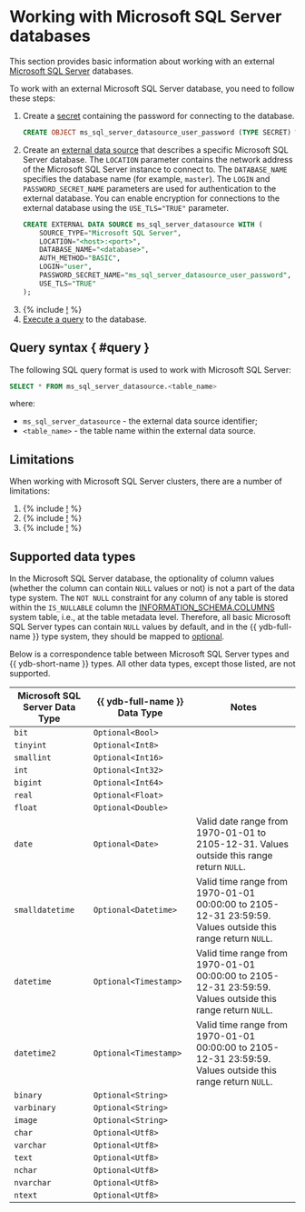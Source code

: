 # Working with Microsoft SQL Server databases

This section provides basic information about working with an external [Microsoft SQL Server](https://learn.microsoft.com/en-us/sql/?view=sql-server-ver16) databases.

To work with an external Microsoft SQL Server database, you need to follow these steps:
1. Create a [secret](../datamodel/secrets.md) containing the password for connecting to the database.
    ```sql
    CREATE OBJECT ms_sql_server_datasource_user_password (TYPE SECRET) WITH (value = "<password>");
    ```
1. Create an [external data source](../datamodel/external_data_source.md) that describes a specific Microsoft SQL Server database. The `LOCATION` parameter contains the network address of the Microsoft SQL Server instance to connect to. The `DATABASE_NAME` specifies the database name (for example, `master`). The `LOGIN` and `PASSWORD_SECRET_NAME` parameters are used for authentication to the external database. You can enable encryption for connections to the external database using the `USE_TLS="TRUE"` parameter.
    ```sql
    CREATE EXTERNAL DATA SOURCE ms_sql_server_datasource WITH (
        SOURCE_TYPE="Microsoft SQL Server",
        LOCATION="<host>:<port>",
        DATABASE_NAME="<database>",
        AUTH_METHOD="BASIC",
        LOGIN="user",
        PASSWORD_SECRET_NAME="ms_sql_server_datasource_user_password",
        USE_TLS="TRUE"
    );
    ```
1. {% include [!](_includes/connector_deployment.md) %}
1. [Execute a query](#query) to the database.

## Query syntax { #query }
The following SQL query format is used to work with Microsoft SQL Server:

```sql
SELECT * FROM ms_sql_server_datasource.<table_name>
```

where:
- `ms_sql_server_datasource` - the external data source identifier;
- `<table_name>` - the table name within the external data source.

## Limitations

When working with Microsoft SQL Server clusters, there are a number of limitations:

1. {% include [!](_includes/supported_requests.md) %}
2. {% include [!](_includes/datetime_limits.md) %}
3. {% include [!](_includes/predicate_pushdown.md) %}

## Supported data types

In the Microsoft SQL Server database, the optionality of column values (whether the column can contain `NULL` values or not) is not a part of the data type system. The `NOT NULL` constraint for any column of any table is stored within the `IS_NULLABLE` column the [INFORMATION_SCHEMA.COLUMNS](https://learn.microsoft.com/en-us/sql/relational-databases/system-information-schema-views/columns-transact-sql?view=sql-server-ver16) system table, i.e., at the table metadata level. Therefore, all basic Microsoft SQL Server types can contain `NULL` values by default, and in the {{ ydb-full-name }} type system, they should be mapped to [optional](../../yql/reference/types/optional.md).

Below is a correspondence table between Microsoft SQL Server types and {{ ydb-short-name }} types. All other data types, except those listed, are not supported.

| Microsoft SQL Server Data Type | {{ ydb-full-name }} Data Type | Notes |
|---|----|------|
|`bit`|`Optional<Bool>`||
|`tinyint`|`Optional<Int8>`||
|`smallint`|`Optional<Int16>`||
|`int`|`Optional<Int32>`||
|`bigint`|`Optional<Int64>`||
|`real`|`Optional<Float>`||
|`float`|`Optional<Double>`||
|`date`|`Optional<Date>`|Valid date range from 1970-01-01 to 2105-12-31. Values outside this range return `NULL`.|
|`smalldatetime`|`Optional<Datetime>`|Valid time range from 1970-01-01 00:00:00 to 2105-12-31 23:59:59. Values outside this range return `NULL`.|
|`datetime`|`Optional<Timestamp>`|Valid time range from 1970-01-01 00:00:00 to 2105-12-31 23:59:59. Values outside this range return `NULL`.|
|`datetime2`|`Optional<Timestamp>`|Valid time range from 1970-01-01 00:00:00 to 2105-12-31 23:59:59. Values outside this range return `NULL`.|
|`binary`|`Optional<String>`||
|`varbinary`|`Optional<String>`||
|`image`|`Optional<String>`||
|`char`|`Optional<Utf8>`||
|`varchar`|`Optional<Utf8>`||
|`text`|`Optional<Utf8>`||
|`nchar`|`Optional<Utf8>`||
|`nvarchar`|`Optional<Utf8>`||
|`ntext`|`Optional<Utf8>`||
